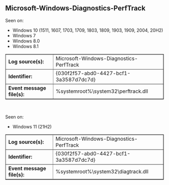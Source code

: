 ## Microsoft-Windows-Diagnostics-PerfTrack

Seen on:
* Windows 10 (1511, 1607, 1703, 1709, 1803, 1809, 1903, 1909, 2004, 20H2)
* Windows 7
* Windows 8.0
* Windows 8.1

<table border="1" class="docutils">
  <tbody>
    <tr>
      <td><b>Log source(s):</b></td>
      <td>Microsoft-Windows-Diagnostics-PerfTrack</td>
    </tr>
    <tr>
      <td><b>Identifier:</b></td>
      <td>{030f2f57-abd0-4427-bcf1-3a3587d7dc7d}</td>
    </tr>
    <tr>
      <td><b>Event message file(s):</b></td>
      <td>%systemroot%\system32\perftrack.dll</td>
    </tr>
  </tbody>
</table>

&nbsp;

Seen on:
* Windows 11 (21H2)

<table border="1" class="docutils">
  <tbody>
    <tr>
      <td><b>Log source(s):</b></td>
      <td>Microsoft-Windows-Diagnostics-PerfTrack</td>
    </tr>
    <tr>
      <td><b>Identifier:</b></td>
      <td>{030f2f57-abd0-4427-bcf1-3a3587d7dc7d}</td>
    </tr>
    <tr>
      <td><b>Event message file(s):</b></td>
      <td>%systemroot%\system32\diagtrack.dll</td>
    </tr>
  </tbody>
</table>

&nbsp;

